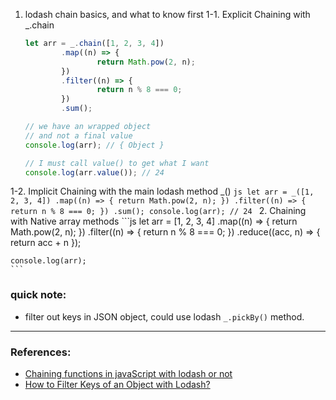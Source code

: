 
1. lodash chain basics, and what to know first
	1-1. Explicit Chaining with _.chain
	```js
	let arr = _.chain([1, 2, 3, 4])
			.map((n) => {
					return Math.pow(2, n);
			})
			.filter((n) => {
					return n % 8 === 0;
			})
			.sum();
	
	// we have an wrapped object
	// and not a final value
	console.log(arr); // { Object }
	
	// I must call value() to get what I want
	console.log(arr.value()); // 24
	```
1-2. Implicit Chaining with the main lodash method _()
	```js
	let arr = _([1, 2, 3, 4])
			.map((n) => {
					return Math.pow(2, n);
			})
			.filter((n) => {
					return n % 8 === 0;
			})
			.sum();
	console.log(arr); // 24
	```
2. Chaining with Native array methods
	```js
	let arr = [1, 2, 3, 4]
	.map((n) => {
			return Math.pow(2, n);
	})
	.filter((n) => {
			return n % 8 === 0;
	})
	.reduce((acc, n) => {
			return acc + n
	});
	
	console.log(arr);
	```

### quick note:
* filter out keys in JSON object, could use lodash `_.pickBy()` method.

---
### References:
* [Chaining functions in javaScript with lodash or not](https://dustinpfister.github.io/2018/11/11/lodash_chain/)
* [How to Filter Keys of an Object with Lodash?](https://thewebdev.info/2021/04/11/how-to-filter-keys-of-an-object-with-lodash/)
